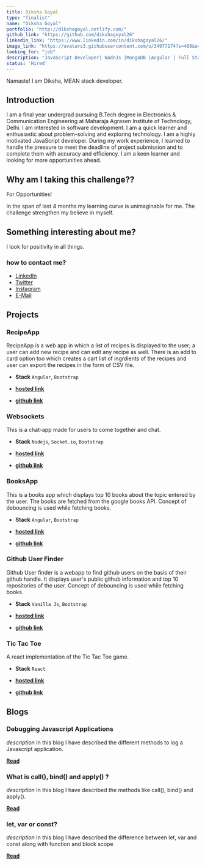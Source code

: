 ```yaml
---
title: Diksha Goyal
type: "finalist"
name: "Diksha Goyal"
portfolio: "http://dikshagoyal.netlify.com/"
github_link: "https://github.com/dikshagoyal26"
linkedin_link: "https://www.linkedin.com/in/dikshagoyal26/"
image_link: "https://avatars3.githubusercontent.com/u/34977174?s=400&u=9831d37daead95e55fbf659f689236593f118af6&v=4"
looking_for: "job"
description: "JavaScript Developer| NodeJs |MongoDB |Angular | Full Stack Developer|Tech Enthusiast"
status: 'Hired'
---
```


Namaste! I am Diksha, MEAN stack developer.

## Introduction

I am a final year undergrad pursuing B.Tech degree in Electronics & Communication Engineering at Maharaja Agrasen Institute of Technology, Delhi. I am interested in software development. I am a quick learner and enthusiastic about problem-solving and exploring technology. I am a highly motivated JavaScript developer. During my work experience, I learned to handle the pressure to meet the deadline of project submission and to complete them with accuracy and efficiency. I am a keen learner and looking for more opportunities ahead.

## Why am I taking this challenge??

For Opportunities!

In the span of last 4 months my learning curve is unimaginable for me. The challenge strengthen my believe in myself.

## Something interesting about me?

I look for positivity in all things.

### how to contact me?

- [LinkedIn](https://www.linkedin.com/in/dikshagoyal26/)
- [Twitter](https://twitter.com/dikshagoyal26)
- [Instagram](https://www.instagram.com/essentialjavascript/)
- [E-Mail](mailto:dikshagoyal2612@gmail.com)

## Projects

### RecipeApp

RecipeApp is a web app in which a list of recipes is displayed to the user; a user can add new recipe and can edit any recipe as well. There is an add to card option too which creates a cart list of ingrdients of the recipes and user can export the recipes in the form of CSV file.

- **Stack** `Angular`, `Bootstrap`

- [**hosted link**](https://allrecipe.netlify.app/)

- [**github link**](https://github.com/dikshagoyal26/recipeApp)

### Websockets

This is a chat-app made for users to come together and chat.

- **Stack** `Nodejs`, `Socket.io`, `Bootstrap`

- [**hosted link**](https://letschitchatweb.herokuapp.com/)

- [**github link**](https://github.com/dikshagoyal26/websocket)

### BooksApp

This is a books app which displays top 10 books about the topic entered by the user. The books are fetched from the google books API. Concept of debouncing is used while fetching books.

- **Stack** `Angular`, `Bootstrap`

- [**hosted link**](https://my-booksapp.netlify.app/)

- [**github link**](https://github.com/dikshagoyal26/booksApp)

### Github User Finder

Github User finder is a webapp to find github users on the basis of their github handle. It displays user's public github information and top 10 repositories of the user. Concept of debouncing is used while fetching books.

- **Stack** `Vanilla Js`, `Bootstrap`

- [**hosted link**](https://git-acc-finder.netlify.app)

- [**github link**](https://github.com/dikshagoyal26/githubFinder)

### Tic Tac Toe

A react implementation of the Tic Tac Toe game.

- **Stack** `React`

- [**hosted link**](https://letsplaytictactoe.netlify.app/)

- [**github link**](https://github.com/dikshagoyal26/react-TicTacToe)

## Blogs

### Debugging Javascript Applications

_description_ In this blog I have described the different methods to log a Javascript application.

[**Read**](https://dikshagoyal.netlify.app/debugging)

### What is call(), bind() and apply() ?

_description_ In this blog I have described the methods like call(), bind() and apply().

[**Read**](https://dikshagoyal.netlify.app/call-bind-apply)

### let, var or const?

_description_ In this blog I have described the difference between let, var and const along with function and block scope

[**Read**](https://dikshagoyal.netlify.app/let-var-const)
